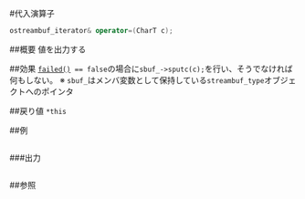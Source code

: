 #代入演算子
```cpp
ostreambuf_iterator& operator=(CharT c);
```

##概要
値を出力する


##効果
[`failed()`](./failed.md)` == false`の場合に`sbuf_->sputc(c);`を行い、そうでなければ何もしない。
※ `sbuf_`はメンバ変数として保持している`streambuf_type`オブジェクトへのポインタ


##戻り値
`*this`

##例
```cpp
```

###出力
```
```

##参照
